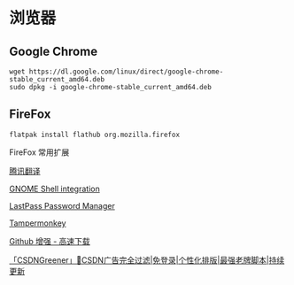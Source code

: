 # 浏览器

## Google Chrome

```
wget https://dl.google.com/linux/direct/google-chrome-stable_current_amd64.deb
sudo dpkg -i google-chrome-stable_current_amd64.deb
```

## FireFox

```
flatpak install flathub org.mozilla.firefox
```

FireFox 常用扩展

[腾讯翻译](https://addons.mozilla.org/zh-CN/firefox/addon/%E8%85%BE%E8%AE%AF%E7%BF%BB%E8%AF%91/)

[GNOME Shell integration](https://addons.mozilla.org/zh-CN/firefox/addon/gnome-shell-integration/)

[LastPass Password Manager](https://addons.mozilla.org/zh-CN/firefox/addon/lastpass-password-manager/)

[Tampermonkey ](https://addons.mozilla.org/zh-CN/firefox/addon/tampermonkey/)


[Github 增强 - 高速下载](https://greasyfork.org/zh-CN/scripts/412245-github-%E5%A2%9E%E5%BC%BA-%E9%AB%98%E9%80%9F%E4%B8%8B%E8%BD%BD)

[「CSDNGreener」🍃CSDN广告完全过滤|免登录|个性化排版|最强老牌脚本|持续更新](https://greasyfork.org/zh-CN/scripts/378351-csdngreener-csdn%E5%B9%BF%E5%91%8A%E5%AE%8C%E5%85%A8%E8%BF%87%E6%BB%A4-%E5%85%8D%E7%99%BB%E5%BD%95-%E4%B8%AA%E6%80%A7%E5%8C%96%E6%8E%92%E7%89%88-%E6%9C%80%E5%BC%BA%E8%80%81%E7%89%8C%E8%84%9A%E6%9C%AC-%E6%8C%81%E7%BB%AD%E6%9B%B4%E6%96%B0)